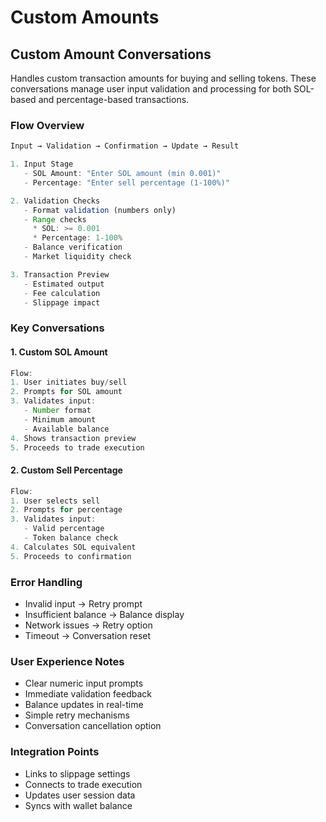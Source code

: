 # Custom Amounts

## Custom Amount Conversations

Handles custom transaction amounts for buying and selling tokens. These conversations manage user input validation and processing for both SOL-based and percentage-based transactions.

### Flow Overview

```typescript
Input → Validation → Confirmation → Update → Result

1. Input Stage
   - SOL Amount: "Enter SOL amount (min 0.001)"
   - Percentage: "Enter sell percentage (1-100%)"

2. Validation Checks
   - Format validation (numbers only)
   - Range checks
     * SOL: >= 0.001
     * Percentage: 1-100%
   - Balance verification
   - Market liquidity check

3. Transaction Preview
   - Estimated output
   - Fee calculation
   - Slippage impact
```

### Key Conversations

#### 1. Custom SOL Amount

```typescript
Flow:
1. User initiates buy/sell
2. Prompts for SOL amount
3. Validates input:
   - Number format
   - Minimum amount
   - Available balance
4. Shows transaction preview
5. Proceeds to trade execution
```

#### 2. Custom Sell Percentage

```typescript
Flow:
1. User selects sell
2. Prompts for percentage
3. Validates input:
   - Valid percentage
   - Token balance check
4. Calculates SOL equivalent
5. Proceeds to confirmation
```

### Error Handling

* Invalid input → Retry prompt
* Insufficient balance → Balance display
* Network issues → Retry option
* Timeout → Conversation reset

### User Experience Notes

* Clear numeric input prompts
* Immediate validation feedback
* Balance updates in real-time
* Simple retry mechanisms
* Conversation cancellation option

### Integration Points

* Links to slippage settings
* Connects to trade execution
* Updates user session data
* Syncs with wallet balance
